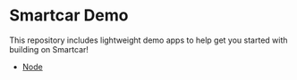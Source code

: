 # Smartcar Demo

This repository includes lightweight demo apps to help get you started with building on Smartcar!
- [Node](/node)
